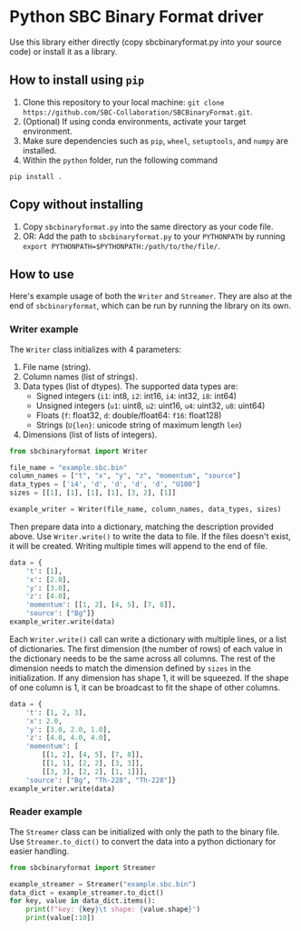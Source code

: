 # Python SBC Binary Format driver

Use this library either directly (copy sbcbinaryformat.py into your source code) or install it as a library. 

## How to install using `pip`
1. Clone this repository to your local machine: `git clone https://github.com/SBC-Collaboration/SBCBinaryFormat.git`.
2. (Optional) If using conda environments, activate your target environment.
3. Make sure dependencies such as `pip`, `wheel`, `setuptools`, and `numpy` are installed.
4. Within the `python` folder, run the following command
```
pip install .
```

## Copy without installing
1. Copy `sbcbinaryformat.py` into the same directory as your code file.
2. OR: Add the path to `sbcbinaryformat.py` to your `PYTHONPATH` by running `export PYTHONPATH=$PYTHONPATH:/path/to/the/file/`.

## How to use
Here's example usage of both the `Writer` and `Streamer`. They are also at the end of `sbcbinaryformat`, which can be run by running the library on its own.

### Writer example
The `Writer` class initializes with 4 parameters:
1. File name (string).
2. Column names (list of strings).
3. Data types (list of dtypes). The supported data types are:
    - Signed integers (`i1`: int8, `i2`: int16, `i4`: int32, `i8`: int64)
    - Unsigned integers (`u1`: uint8, `u2`: uint16, `u4`: uint32, `u8`: uint64)
    - Floats (`f`: float32, `d`: double/float64: `f16`: float128)
    - Strings (`U{len}`: unicode string of maximum length `len`)
4. Dimensions (list of lists of integers).
```python
from sbcbinaryformat import Writer

file_name = "example.sbc.bin"
column_names = ["t", "x", "y", "z", "momentum", "source"]
data_types = ['i4', 'd', 'd', 'd', 'd', "U100"]
sizes = [[1], [1], [1], [1], [3, 2], [1]]

example_writer = Writer(file_name, column_names, data_types, sizes)
```
Then prepare data into a dictionary, matching the description provided above. Use `Writer.write()` to write the data to file. If the files doesn't exist, it will be created. Writing multiple times will append to the end of file.
```python
data = {
    't': [1],
    'x': [2.0],
    'y': [3.0],
    'z': [4.0],
    'momentum': [[1, 2], [4, 5], [7, 8]],
    'source': ["Bg"]}
example_writer.write(data)
```
Each `Writer.write()` call can write a dictionary with multiple lines, or a list of dictionaries. The first dimension (the number of rows) of each value in the dictionary needs to be the same across all columns. The rest of the dimension needs to match the dimension defined by `sizes` in the initialization. If any dimension has shape 1, it will be squeezed. If the shape of one column is 1, it can be broadcast to fit the shape of other columns.
```python
data = {
    't': [1, 2, 3],
    'x': 2.0,
    'y': [3.0, 2.0, 1.0],
    'z': [4.0, 4.0, 4.0],
    'momentum': [
        [[1, 2], [4, 5], [7, 8]],
        [[1, 1], [2, 2], [3, 3]],
        [[3, 3], [2, 2], [1, 1]]],
    'source': ["Bg", "Th-228", "Th-228"]}
example_writer.write(data)
```

### Reader example
The `Streamer` class can be initialized with only the path to the binary file. Use `Streamer.to_dict()` to convert the data into a python dictionary for easier handling.
```python
from sbcbinaryformat import Streamer

example_streamer = Streamer("example.sbc.bin")
data_dict = example_streamer.to_dict()
for key, value in data_dict.items():
    print(f"key: {key}\t shape: {value.shape}")
    print(value[:10])
```